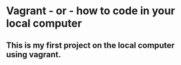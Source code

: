 # Vagrant - or - how to code in your local computer
## This is my first project on the local computer using vagrant.
